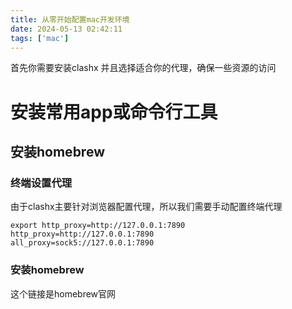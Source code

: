 ```yaml
---
title: 从零开始配置mac开发环境
date: 2024-05-13 02:42:11
tags: ['mac']
---
```




首先你需要安装clashx 并且选择适合你的代理，确保一些资源的访问

# 安装常用app或命令行工具
## 安装homebrew 
### 终端设置代理
由于clashx主要针对浏览器配置代理，所以我们需要手动配置终端代理

```shell
export http_proxy=http://127.0.0.1:7890
http_proxy=http://127.0.0.1:7890
all_proxy=sock5://127.0.0.1:7890
```

### 安装homebrew
这个链接是homebrew官网


